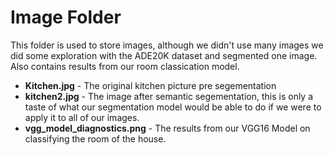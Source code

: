 # Image Folder

This folder is used to store images, although we didn't use many images we did some exploration with the ADE20K dataset and segmented one image. Also contains results from our room classication model. 

- **Kitchen.jpg** - The original kitchen picture pre segementation
- **kitchen2.jpg** - The image after semantic segementation, this is only a taste of what our segmentation model would be able to do if we were to apply it to all of our images. 
- **vgg_model_diagnostics.png** - The results from our VGG16 Model on classifying the room of the house. 

